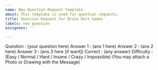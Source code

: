 ```yaml
---
name: New Question Request Template
about: This template is used for question requests.
title: Question Request for Brain Hurt Games
labels: new question
assignees: ''

---
```


Question : (your question here)
Answer 1 : (ans 1 here)
Answer 2 : (ans 2 here)
Answer 3 : (ans 3 here [if want])
Correct : (any answer)
Difficulty : (Easy / Normal / Hard / Insane / Crazy / Impossible)
(You may attach a Photo or Drawing with the Message)
